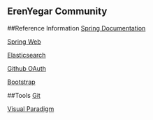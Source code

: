 ## ErenYegar Community

##Reference Information
[Spring Documentation](https://spring.io/guides)

[Spring Web](https://spring.io/guides/gs/serving-web-content/)

[Elasticsearch](https://elasticsearch.cn/)

[Github OAuth](https://developer.github.com/apps/building-github-apps/creating-a-github-app/)

[Bootstrap](https://v3.bootcss.com/getting-started/)

##Tools
[Git](https://git-scm.com/download)

[Visual Paradigm](https://www.visual-paradigm.com)
